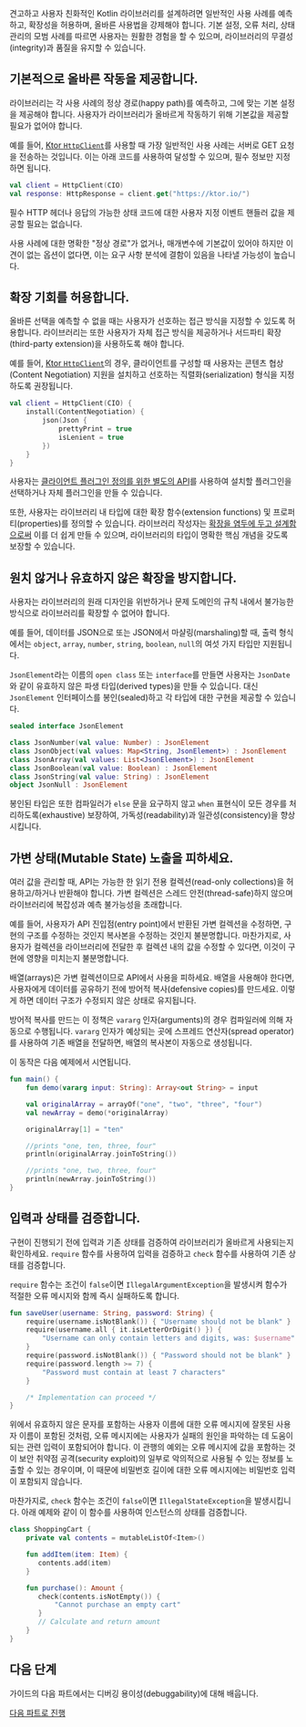 [//]: # (title: 예측 가능성)

견고하고 사용자 친화적인 Kotlin 라이브러리를 설계하려면 일반적인 사용 사례를 예측하고, 확장성을 허용하며, 올바른 사용법을 강제해야 합니다. 기본 설정, 오류 처리, 상태 관리의 모범 사례를 따르면 사용자는 원활한 경험을 할 수 있으며, 라이브러리의 무결성(integrity)과 품질을 유지할 수 있습니다.

## 기본적으로 올바른 작동을 제공합니다.

라이브러리는 각 사용 사례의 정상 경로(happy path)를 예측하고, 그에 맞는 기본 설정을 제공해야 합니다. 사용자가 라이브러리가 올바르게 작동하기 위해 기본값을 제공할 필요가 없어야 합니다.

예를 들어, [Ktor `HttpClient`](https://ktor.io/docs/client-create-new-application.html)를 사용할 때 가장 일반적인 사용 사례는 서버로 GET 요청을 전송하는 것입니다. 이는 아래 코드를 사용하여 달성할 수 있으며, 필수 정보만 지정하면 됩니다.

```kotlin
val client = HttpClient(CIO)
val response: HttpResponse = client.get("https://ktor.io/")
```

필수 HTTP 헤더나 응답의 가능한 상태 코드에 대한 사용자 지정 이벤트 핸들러 값을 제공할 필요는 없습니다.

사용 사례에 대한 명확한 "정상 경로"가 없거나, 매개변수에 기본값이 있어야 하지만 이견이 없는 옵션이 없다면, 이는 요구 사항 분석에 결함이 있음을 나타낼 가능성이 높습니다.

## 확장 기회를 허용합니다.

올바른 선택을 예측할 수 없을 때는 사용자가 선호하는 접근 방식을 지정할 수 있도록 허용합니다. 라이브러리는 또한 사용자가 자체 접근 방식을 제공하거나 서드파티 확장(third-party extension)을 사용하도록 해야 합니다.

예를 들어, [Ktor `HttpClient`](https://ktor.io/docs/client-serialization.html)의 경우, 클라이언트를 구성할 때 사용자는 콘텐츠 협상(Content Negotiation) 지원을 설치하고 선호하는 직렬화(serialization) 형식을 지정하도록 권장됩니다.

```kotlin
val client = HttpClient(CIO) {
    install(ContentNegotiation) {
        json(Json {
            prettyPrint = true
            isLenient = true
        })
    }
}
```

사용자는 [클라이언트 플러그인 정의를 위한 별도의 API](https://ktor.io/docs/client-custom-plugins.html)를 사용하여 설치할 플러그인을 선택하거나 자체 플러그인을 만들 수 있습니다.

또한, 사용자는 라이브러리 내 타입에 대한 확장 함수(extension functions) 및 프로퍼티(properties)를 정의할 수 있습니다. 라이브러리 작성자는 [확장을 염두에 두고 설계함으로써](api-guidelines-readability.md#use-extension-functions-and-properties) 이를 더 쉽게 만들 수 있으며, 라이브러리의 타입이 명확한 핵심 개념을 갖도록 보장할 수 있습니다.

## 원치 않거나 유효하지 않은 확장을 방지합니다.

사용자는 라이브러리의 원래 디자인을 위반하거나 문제 도메인의 규칙 내에서 불가능한 방식으로 라이브러리를 확장할 수 없어야 합니다.

예를 들어, 데이터를 JSON으로 또는 JSON에서 마샬링(marshaling)할 때, 출력 형식에서는 `object`, `array`, `number`, `string`, `boolean`, `null`의 여섯 가지 타입만 지원됩니다.

`JsonElement`라는 이름의 `open class` 또는 `interface`를 만들면 사용자는 `JsonDate`와 같이 유효하지 않은 파생 타입(derived types)을 만들 수 있습니다. 대신 `JsonElement` 인터페이스를 봉인(sealed)하고 각 타입에 대한 구현을 제공할 수 있습니다.

```kotlin
sealed interface JsonElement

class JsonNumber(val value: Number) : JsonElement
class JsonObject(val values: Map<String, JsonElement>) : JsonElement
class JsonArray(val values: List<JsonElement>) : JsonElement
class JsonBoolean(val value: Boolean) : JsonElement
class JsonString(val value: String) : JsonElement
object JsonNull : JsonElement
```

봉인된 타입은 또한 컴파일러가 `else` 문을 요구하지 않고 `when` 표현식이 모든 경우를 처리하도록(exhaustive) 보장하여, 가독성(readability)과 일관성(consistency)을 향상시킵니다.

## 가변 상태(Mutable State) 노출을 피하세요.

여러 값을 관리할 때, API는 가능한 한 읽기 전용 컬렉션(read-only collections)을 허용하고/하거나 반환해야 합니다. 가변 컬렉션은 스레드 안전(thread-safe)하지 않으며 라이브러리에 복잡성과 예측 불가능성을 초래합니다.

예를 들어, 사용자가 API 진입점(entry point)에서 반환된 가변 컬렉션을 수정하면, 구현의 구조를 수정하는 것인지 복사본을 수정하는 것인지 불분명합니다. 마찬가지로, 사용자가 컬렉션을 라이브러리에 전달한 후 컬렉션 내의 값을 수정할 수 있다면, 이것이 구현에 영향을 미치는지 불분명합니다.

배열(arrays)은 가변 컬렉션이므로 API에서 사용을 피하세요. 배열을 사용해야 한다면, 사용자에게 데이터를 공유하기 전에 방어적 복사(defensive copies)를 만드세요. 이렇게 하면 데이터 구조가 수정되지 않은 상태로 유지됩니다.

방어적 복사를 만드는 이 정책은 `vararg` 인자(arguments)의 경우 컴파일러에 의해 자동으로 수행됩니다. `vararg` 인자가 예상되는 곳에 스프레드 연산자(spread operator)를 사용하여 기존 배열을 전달하면, 배열의 복사본이 자동으로 생성됩니다.

이 동작은 다음 예제에서 시연됩니다.

```kotlin
fun main() {
    fun demo(vararg input: String): Array<out String> = input

    val originalArray = arrayOf("one", "two", "three", "four")
    val newArray = demo(*originalArray)

    originalArray[1] = "ten"

    //prints "one, ten, three, four"
    println(originalArray.joinToString())

    //prints "one, two, three, four"
    println(newArray.joinToString())
}
```

## 입력과 상태를 검증합니다.

구현이 진행되기 전에 입력과 기존 상태를 검증하여 라이브러리가 올바르게 사용되는지 확인하세요. `require` 함수를 사용하여 입력을 검증하고 `check` 함수를 사용하여 기존 상태를 검증합니다.

`require` 함수는 조건이 `false`이면 `IllegalArgumentException`을 발생시켜 함수가 적절한 오류 메시지와 함께 즉시 실패하도록 합니다.

```kotlin
fun saveUser(username: String, password: String) {
    require(username.isNotBlank()) { "Username should not be blank" }
    require(username.all { it.isLetterOrDigit() }) {
        "Username can only contain letters and digits, was: $username"
    }
    require(password.isNotBlank()) { "Password should not be blank" }
    require(password.length >= 7) {
        "Password must contain at least 7 characters"
    }

    /* Implementation can proceed */
}

```

위에서 유효하지 않은 문자를 포함하는 사용자 이름에 대한 오류 메시지에 잘못된 사용자 이름이 포함된 것처럼, 오류 메시지에는 사용자가 실패의 원인을 파악하는 데 도움이 되는 관련 입력이 포함되어야 합니다. 이 관행의 예외는 오류 메시지에 값을 포함하는 것이 보안 취약점 공격(security exploit)의 일부로 악의적으로 사용될 수 있는 정보를 노출할 수 있는 경우이며, 이 때문에 비밀번호 길이에 대한 오류 메시지에는 비밀번호 입력이 포함되지 않습니다.

마찬가지로, `check` 함수는 조건이 `false`이면 `IllegalStateException`을 발생시킵니다. 아래 예제와 같이 이 함수를 사용하여 인스턴스의 상태를 검증합니다.

```kotlin
class ShoppingCart {
    private val contents = mutableListOf<Item>()

    fun addItem(item: Item) {
       contents.add(item)
    }

    fun purchase(): Amount {
       check(contents.isNotEmpty()) {
           "Cannot purchase an empty cart"
       }
       // Calculate and return amount
    }
}
```

## 다음 단계

가이드의 다음 파트에서는 디버깅 용이성(debuggability)에 대해 배웁니다.

[다음 파트로 진행](api-guidelines-debuggability.md)